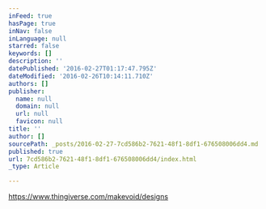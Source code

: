 ```yaml
---
inFeed: true
hasPage: true
inNav: false
inLanguage: null
starred: false
keywords: []
description: ''
datePublished: '2016-02-27T01:17:47.795Z'
dateModified: '2016-02-26T10:14:11.710Z'
authors: []
publisher:
  name: null
  domain: null
  url: null
  favicon: null
title: ''
author: []
sourcePath: _posts/2016-02-27-7cd586b2-7621-48f1-8df1-676508006dd4.md
published: true
url: 7cd586b2-7621-48f1-8df1-676508006dd4/index.html
_type: Article

---
```

https://www.thingiverse.com/makevoid/designs